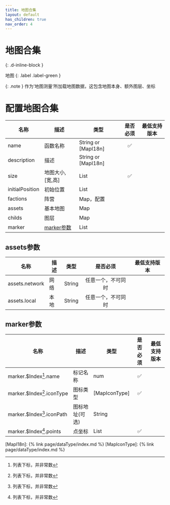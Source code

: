 ```yaml
---
title: 地图合集
layout: default
has_children: true
nav_order: 4
---
```


# 地图合集
{: .d-inline-block }

地图
{: .label .label-green }

{: .note }
作为’地图测量‘所加载地图数据，这包含地图本身、额外图层、坐标

# 配置地图合集

| 名称              | 描述             | 类型                  | 是否必须 | 最低支持版本 |
|-----------------|----------------|---------------------|:----:|--------|
| name            | 函数名称           | String or [MapI18n] |  ✅   |        |
| description     | 描述             | String or [MapI18n] |      |        |
| size            | 地图大小, [宽,高]    | List                |  ✅   |        |
| initialPosition | 初始位置           | List                |      |        |
| factions        | 阵营             | Map，配置              |      |        |
| assets          | 基本地图         | Map                 |      |        |
| childs          | 图层             | Map                 |      |        |
| marker          | [marker参数](标记) | List                |      |        |

## assets参数

| 名称             | 描述 | 类型     |   是否必须    | 最低支持版本 |
|----------------|----|--------|:---------:|--------|
| assets.network | 网络 | String | 任意一个，不可同时 |        |
| assets.local   | 本地 | String | 任意一个，不可同时 |        |

## marker参数

| 名称                         | 描述       | 类型                    | 是否必须 | 最低支持版本 |
|----------------------------|----------|-----------------------|:----:|--------|
| marker.$Index[^1].name     | 标记名称     | num                   |  ✅   |        |
| marker.$Index[^1].iconType | 图标类型     | [MapIconType]                    |  ✅   |        |
| marker.$Index[^1].iconPath | 图标地址(可选) | String                |      |        |
| marker.$Index[^1].points   | 点坐标      | List<MarkerPointItem> |  ✅   |        |

[^1]: 列表下标，并非常数

[MapI18n]: {% link page/dataType/index.md %}
[MapIconType]: {% link page/dataType/index.md %}
